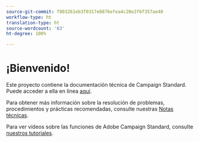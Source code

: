 ```yaml
---
source-git-commit: f803261eb3f0317e8876efea4c20e2f6f357ae40
workflow-type: ht
translation-type: ht
source-wordcount: '63'
ht-degree: 100%

---
```

# ¡Bienvenido!

Este proyecto contiene la documentación técnica de Campaign Standard. Puede acceder a ella en línea [aquí](https://docs.adobe.com/content/help/es-ES/campaign-standard/using/campaign-standard-home.html).

Para obtener más información sobre la resolución de problemas, procedimientos y prácticas recomendadas, consulte nuestras [Notas técnicas](https://helpx.adobe.com/es/campaign/kb/acs-article-list.html).

Para ver vídeos sobre las funciones de Adobe Campaign Standard, consulte [nuestros tutoriales](https://docs.adobe.com/content/help/es-ES/campaign-standard-learn/tutorials/overview.html).
